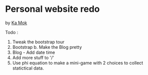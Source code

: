 # Personal website redo

by [Ka Mok](http://heykamok.com)

Todo :
 1. Tweak the bootstrap tour
 2. Bootstrap
 	b. Make the Blog pretty
 3. Blog - Add date time
 4. Add more stuff to '/'
 5. Use phi equation to make a mini-game with 2 choices to collect statictical data.